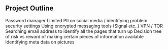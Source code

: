 ## Project Outline
Password manager
Limited PII on social media / identifying problem security settings
Using encrypted messaging tools (Signal etc..)
VPN / TOR
Searching email address to identify all the pages that turn up
Decision tree of risk vs reward of making certain pieces of information available
Identifying meta data on pictures  
